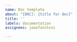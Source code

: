 ```yaml
---
name: Doc template
about: "[DOC]: {title for doc}"
title: ''
labels: documentation
assignees: joaofanchini

---
```



